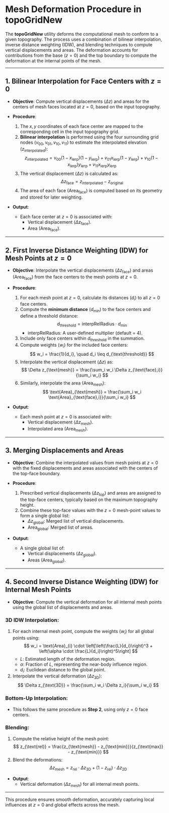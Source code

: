 # Mesh Deformation Procedure in **topoGridNew**

The **topoGridNew** utility deforms the computational mesh to conform to a given topography. The process uses a combination of bilinear interpolation, inverse distance weighting (IDW), and blending techniques to compute vertical displacements and areas. The deformation accounts for contributions from the base ($z = 0$) and the top boundary to compute the deformation at the internal points of the mesh.

---

## 1. Bilinear Interpolation for Face Centers with $z = 0$

- **Objective**: Compute vertical displacements ($\Delta z$) and areas for the centers of mesh faces located at $z = 0$, based on the input topography.

- **Procedure**:
  1. The $x, y$ coordinates of each face center are mapped to the corresponding cell in the input topography grid.
  2. **Bilinear interpolation** is performed using the four surrounding grid nodes ($v_{00}, v_{01}, v_{10}, v_{11}$) to estimate the interpolated elevation ($z_{\text{interpolated}}$):
     $$
     z_{\text{interpolated}} = v_{00}(1 - x_{\text{lerp}})(1 - y_{\text{lerp}})
                             + v_{01}x_{\text{lerp}}(1 - y_{\text{lerp}})
                             + v_{10}(1 - x_{\text{lerp}})y_{\text{lerp}}
                             + v_{11}x_{\text{lerp}}y_{\text{lerp}}
     $$
  3. The vertical displacement ($\Delta z$) is calculated as:
     $$
     \Delta z_{\text{face}} = z_{\text{interpolated}} - z_{\text{original}}
     $$
  4. The area of each face ($\text{Area}_{\text{face}}$) is computed based on its geometry and stored for later weighting.

- **Output**:
  - Each face center at $z = 0$ is associated with:
    - Vertical displacement ($\Delta z_{\text{face}}$).
    - Area ($\text{Area}_{\text{face}}$).

---

## 2. First Inverse Distance Weighting (IDW) for Mesh Points at $z = 0$

- **Objective**: Interpolate the vertical displacements ($\Delta z_{\text{face}}$) and areas ($\text{Area}_{\text{face}}$) from the face centers to the mesh points at $z = 0$.

- **Procedure**:
  1. For each mesh point at $z = 0$, calculate its distances ($d_i$) to all $z = 0$ face centers.
  2. Compute the **minimum distance** ($d_{\text{min}}$) to the face centers and define a threshold distance:
     $$
     d_{\text{threshold}} = \text{interpRelRadius} \cdot d_{\text{min}}
     $$
     - $\text{interpRelRadius}$: A user-defined multiplier (default = 4).
  3. Include only face centers within $d_{\text{threshold}}$ in the summation.
  4. Compute weights ($w_i$) for the included face centers:
     $$
     w_i = \frac{1}{d_i}, \quad d_i \leq d_{\text{threshold}}
     $$
  5. Interpolate the vertical displacement ($\Delta z$) as:
     $$
     \Delta z_{\text{mesh}} = \frac{\sum_i w_i \Delta z_{\text{face},i}}{\sum_i w_i}
     $$
  6. Similarly, interpolate the area ($\text{Area}_{\text{mesh}}$):
     $$
     \text{Area}_{\text{mesh}} = \frac{\sum_i w_i \text{Area}_{\text{face},i}}{\sum_i w_i}
     $$

- **Output**:
  - Each mesh point at $z = 0$ is associated with:
    - Vertical displacement ($\Delta z_{\text{mesh}}$).
    - Interpolated area ($\text{Area}_{\text{mesh}}$).

---

## 3. Merging Displacements and Areas

- **Objective**: Combine the interpolated values from mesh points at $z = 0$ with the fixed displacements and areas associated with the centers of the top-face boundary.

- **Procedure**:
  1. Prescribed vertical displacements ($\Delta z_{\text{top}}$) and areas are assigned to the top-face centers, typically based on the maximum topography height.
  2. Combine these top-face values with the $z = 0$ mesh-point values to form a single global list:
     - $\Delta z_{\text{global}}$: Merged list of vertical displacements.
     - $\text{Area}_{\text{global}}$: Merged list of areas.

- **Output**:
  - A single global list of:
    - Vertical displacements ($\Delta z_{\text{global}}$).
    - Areas ($\text{Area}_{\text{global}}$).

---

## 4. Second Inverse Distance Weighting (IDW) for Internal Mesh Points

- **Objective**: Compute the vertical deformation for all internal mesh points using the global list of displacements and areas.

### **3D IDW Interpolation**:
1. For each internal mesh point, compute the weights ($w_i$) for all global points using:
   $$
   w_i = \text{Area}_{i} \cdot \left[\left(\frac{L}{d_i}\right)^3 + \left(\alpha \cdot \frac{L}{d_i}\right)^5\right]
   $$
   - $L$: Estimated length of the deformation region.
   - $\alpha$: Fraction of $L$, representing the near-body influence region.
   - $d_i$: Euclidean distance to the global point.
2. Interpolate the vertical deformation ($\Delta z_{\text{3D}}$):
   $$
   \Delta z_{\text{3D}} = \frac{\sum_i w_i \Delta z_i}{\sum_i w_i}
   $$

### **Bottom-Up Interpolation**:
- This follows the same procedure as **Step 2**, using only $z = 0$ face centers.

### **Blending**:
1. Compute the relative height of the mesh point:
   $$
   z_{\text{rel}} = \frac{z_{\text{mesh}} - z_{\text{min}}}{z_{\text{max}} - z_{\text{min}}}
   $$
2. Blend the deformations:
   $$
   \Delta z_{\text{mesh}} = z_{\text{rel}} \cdot \Delta z_{\text{3D}} + (1 - z_{\text{rel}}) \cdot \Delta z_{\text{2D}}
   $$

- **Output**:
  - Vertical deformation ($\Delta z_{\text{mesh}}$) for all internal mesh points.

---

This procedure ensures smooth deformation, accurately capturing local influences at $z = 0$ and global effects across the mesh.

